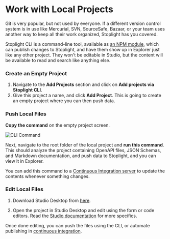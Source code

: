# Work with Local Projects

Git is very popular, but not used by everyone. If a different version control system is in use like Mercurial, SVN, SourceSafe, Bazaar, or your team uses another way to keep all their work organized, Stoplight has you covered.

Stoplight CLI is a command-line tool, available as [an NPM module](https://www.npmjs.com/package/@stoplight/cli), which can publish changes to Stoplight, and have them show up in Explorer just like any other project. They won't be editable in Studio, but the content will be available to read and search like anything else. 

### Create an Empty Project

1. Navigate to the **Add Projects** section and click on **Add projects via Stoplight CLI**.
2. Give this project a name, and click **Add Project**. This is going to create an empty project where you can then push data. 


### Push Local Files

**Copy the command** on the empty project screen. 

![CLI Command](../assets/images/cli-command.png)

Next, navigate to the root folder of the local project and **run this command**. This should analyze the project containing OpenAPI files, JSON Schemas, and Markdown documentation, and push data to Stoplight, and you can view it in Explorer. 

You can add this command to a [Continuous Integration server](g.automating-publishing.md#continous-integration) to update the contents whenever something changes.

### Edit Local Files

1. Download Studio Desktop from [here](https://stoplight.io/studio/). 

2. Open the project in Studio Desktop and edit using the form or code editors. Read the [Studio documentation](https://meta.stoplight.io/docs/studio/) for more specifics.

Once done editing, you can push the files using the CLI, or automate publishing in [continuous integration](g.automating-publishing.md#continous-integration).
